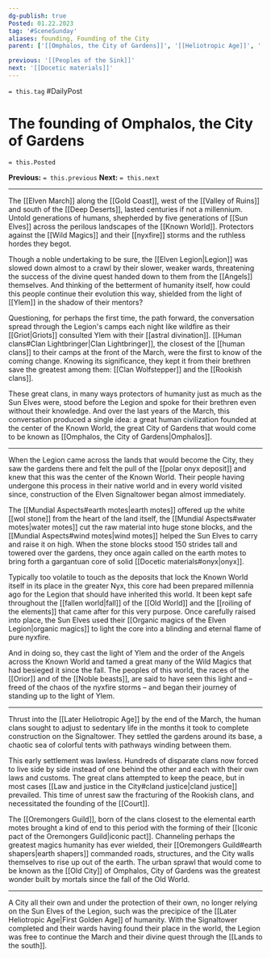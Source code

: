 ```yaml
---
dg-publish: true
Posted: 01.22.2023
tag: '#SceneSunday'
aliases: founding, Founding of the City
parent: ['[[Omphalos, the City of Gardens]]', '[[Heliotropic Age]]', '[[Elven March]]', '[[Later Heliotropic Age]]']

previous: '[[Peoples of the Sink]]'
next: '[[Docetic materials]]'
---
```

`= this.tag` #DailyPost
# The founding of Omphalos, the City of Gardens
`= this.Posted`

**Previous:** `= this.previous`
**Next:** `= this.next`

---

The [[Elven March]] along the [[Gold Coast]], west of the [[Valley of Ruins]] and south of the [[Deep Deserts]], lasted centuries if not a millennium. Untold generations of humans, shepherded by five generations of [[Sun Elves]] across the perilous landscapes of the [[Known World]]. Protectors against the [[Wild Magics]] and their [[nyxfire]] storms and the ruthless hordes they begot.

Though a noble undertaking to be sure, the [[Elven Legion|Legion]] was slowed down almost to a crawl by their slower, weaker wards, threatening the success of the divine quest handed down to them from the [[Angels]] themselves. And thinking of the betterment of humanity itself, how could this people continue their evolution this way, shielded from the light of [[Ylem]] in the shadow of their mentors?

Questioning, for perhaps the first time, the path forward, the conversation spread through the Legion's camps each night like wildfire as their [[Griot|Griots]] consulted Ylem with their [[astral divination]]. [[Human clans#Clan Lightbringer|Clan Lightbringer]], the closest of the [[human clans]] to their camps at the front of the March, were the first to know of the coming change. Knowing its significance, they kept it from their brethren save the greatest among them: [[Clan Wolfstepper]] and the [[Rookish clans]].

These great clans, in many ways protectors of humanity just as much as the Sun Elves were, stood before the Legion and spoke for their brethren even without their knowledge. And over the last years of the March, this conversation produced a single idea: a great human civilization founded at the center of the Known World, the great City of Gardens that would come to be known as [[Omphalos, the City of Gardens|Omphalos]].

---

When the Legion came across the lands that would become the City, they saw the gardens there and felt the pull of the [[polar onyx deposit]] and knew that this was the center of the Known World. Their people having undergone this process in their native world and in every world visited since, construction of the Elven Signaltower began almost immediately.

The [[Mundial Aspects#earth motes|earth motes]] offered up the white [[wol stone]] from the heart of the land itself, the [[Mundial Aspects#water motes|water motes]] cut the raw material into huge stone blocks, and the [[Mundial Aspects#wind motes|wind motes]] helped the Sun Elves to carry and raise it on high. When the stone blocks stood 150 strides tall and towered over the gardens, they once again called on the earth motes to bring forth a gargantuan core of solid [[Docetic materials#onyx|onyx]].

Typically too volatile to touch as the deposits that lock the Known World itself in its place in the greater Nyx, this core had been prepared millennia ago for the Legion that should have inherited this world. It been kept safe throughout the [[fallen world|fall]] of the [[Old World]] and the [[roiling of the elements]] that came after for this very purpose. Once carefully raised into place, the Sun Elves used their [[Organic magics of the Elven Legion|organic magics]] to light the core into a blinding and eternal flame of pure nyxfire.

And in doing so, they cast the light of Ylem and the order of the Angels across the Known World and tamed a great many of the Wild Magics that had besieged it since the fall. The peoples of this world, the races of the [[Orior]] and of the [[Noble beasts]], are said to have seen this light and – freed of the chaos of the nyxfire storms – and began their journey of standing up to the light of Ylem.

---

Thrust into the [[Later Heliotropic Age]] by the end of the March, the human clans sought to adjust to sedentary life in the months it took to complete construction on the Signaltower. They settled the gardens around its base, a chaotic sea of colorful tents with pathways winding between them.

This early settlement was lawless. Hundreds of disparate clans now forced to live side by side instead of one behind the other and each with their own laws and customs. The great clans attempted to keep the peace, but in most cases [[Law and justice in the City#cland justice|cland justice]] prevailed. This time of unrest saw the fracturing of the Rookish clans, and necessitated the founding of the [[Court]].

The [[Oremongers Guild]], born of the clans closest to the elemental earth motes brought a kind of end to this period with the forming of their [[Iconic pact of the Oremongers Guild|iconic pact]]. Channeling perhaps the greatest magics humanity has ever wielded, their [[Oremongers Guild#earth shapers|earth shapers]] commanded roads, structures, and the City walls themselves to rise up out of the earth. The urban sprawl that would come to be known as the [[Old City]] of Omphalos, City of Gardens was the greatest wonder built by mortals since the fall of the Old World.

---

A City all their own and under the protection of their own, no longer relying on the Sun Elves of the Legion, such was the precipice of the [[Later Heliotropic Age|First Golden Age]] of humanity. With the Signaltower completed and their wards having found their place in the world, the Legion was free to continue the March and their divine quest through the [[Lands to the south]].

